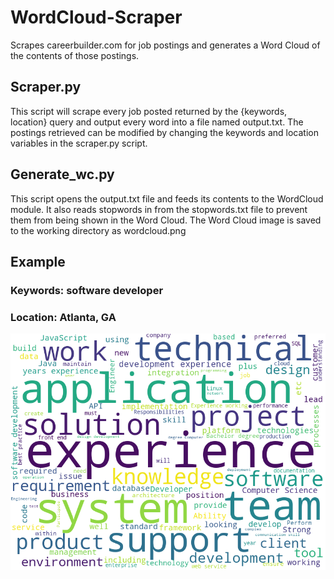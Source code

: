 # WordCloud-Scraper
Scrapes careerbuilder.com for job postings and generates a Word Cloud of the contents of those postings. 

## Scraper.py
This script will scrape every job posted returned by the {keywords, location} query and output every word into a file
named output.txt. The postings retrieved can be modified by changing the keywords and location variables in the scraper.py script.

## Generate_wc.py
This script opens the output.txt file and feeds its contents to the WordCloud module. It also reads stopwords in from the stopwords.txt file to prevent them from being shown in the Word Cloud. The Word Cloud image is saved to the working directory as wordcloud.png

## Example
### Keywords: software developer
### Location: Atlanta, GA

<p align="center">
  <img src="wordcloud.png">
</p>
